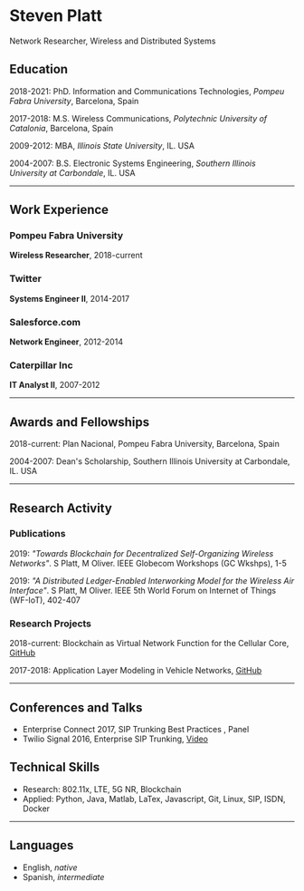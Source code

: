 # Steven Platt
Network Researcher, Wireless and Distributed Systems

## Education
2018-2021: PhD. Information and Communications Technologies, *Pompeu Fabra University*, Barcelona, Spain

2017-2018: M.S. Wireless Communications, *Polytechnic University of Catalonia*, Barcelona, Spain

2009-2012: MBA, *Illinois State University*, IL. USA

2004-2007: B.S. Electronic Systems Engineering, *Southern Illinois University at Carbondale*, IL. USA

---
## Work Experience
### Pompeu Fabra University
**Wireless Researcher**, 2018-current

### Twitter
**Systems Engineer II**, 2014-2017

### Salesforce.com
**Network Engineer**, 2012-2014

### Caterpillar Inc
**IT Analyst II**, 2007-2012

---
## Awards and Fellowships
2018-current: Plan Nacional, Pompeu Fabra University, Barcelona, Spain

2004-2007: Dean's Scholarship, Southern Illinois University at Carbondale, IL. USA

---
## Research Activity
### Publications
2019: *"Towards Blockchain for Decentralized Self-Organizing Wireless Networks"*. S Platt, M Oliver. IEEE Globecom Workshops (GC Wkshps), 1-5

2019: *"A Distributed Ledger-Enabled Interworking Model for the Wireless Air Interface"*. S Platt, M Oliver. IEEE 5th World Forum on Internet of Things (WF-IoT), 402-407

### Research Projects
2018-current: Blockchain as Virtual Network Function for the Cellular Core, [GitHub](https://github.com/stevenplatt/spectrum-protocol)

2017-2018: Application Layer Modeling in Vehicle Networks, [GitHub](https://github.com/stevenplatt/vsimrti-scenarios)

---
## Conferences and Talks
* Enterprise Connect 2017, SIP Trunking Best Practices , Panel
* Twilio Signal 2016, Enterprise SIP Trunking, [Video](https://www.youtube.com/watch?v=lFzqYgF2MPQ&feature=emb_logo)

## Technical Skills
* Research: 802.11x, LTE, 5G NR, Blockchain
* Applied: Python, Java, Matlab, LaTex, Javascript, Git, Linux, SIP, ISDN, Docker

---
## Languages
* English, *native*
* Spanish, *intermediate*
